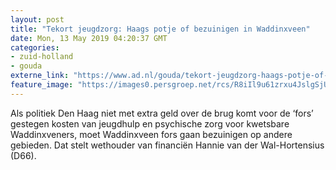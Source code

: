 ```yaml
---
layout: post
title: "Tekort jeugdzorg: Haags potje of bezuinigen in Waddinxveen"
date: Mon, 13 May 2019 04:20:37 GMT
categories: 
- zuid-holland 
- gouda 
externe_link: "https://www.ad.nl/gouda/tekort-jeugdzorg-haags-potje-of-bezuinigen-in-waddinxveen~af024df2/"
feature_image: "https://images0.persgroep.net/rcs/R8iIl9u61zrxu4JslgSjUHQsBxo/diocontent/124044872/_fitwidth/400/?appId=21791a8992982cd8da851550a453bd7f&quality=0.7"
---
```


Als politiek Den Haag niet met extra geld over de brug komt voor de ‘fors’ gestegen kosten van jeugdhulp en psychische zorg voor kwetsbare Waddinxveners, moet Waddinxveen fors gaan bezuinigen op andere gebieden. Dat stelt wethouder van financiën Hannie van der Wal-Hortensius (D66).
